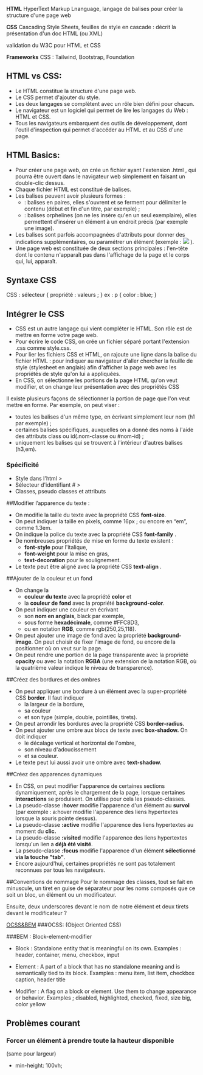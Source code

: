 **HTML** HyperText Markup Lnanguage, langage de balises pour créer la structure d'une page web

**CSS** Cascading Style Sheets, feuilles de style en cascade : décrit la présentation d'un doc HTML (ou XML)

validation du W3C pour HTML et CSS 

**Frameworks** CSS : Tailwind, Bootstrap, Foundation

## HTML vs CSS: 
* Le HTML constitue la structure d'une page web.
* Le CSS permet d'ajouter du style.
* Les deux langages se complètent avec un rôle bien défini pour chacun.
* Le navigateur est un logiciel qui permet de lire les langages du Web : HTML et CSS.
* Tous les navigateurs embarquent des outils de développement, dont l'outil d'inspection qui permet d'accéder au HTML et au CSS d'une page.

## HTML Basics:
* Pour créer une page web, on crée un fichier ayant l'extension  .html  , qui pourra être ouvert dans le navigateur web simplement en faisant un double-clic dessus.
* Chaque fichier HTML est constitué de balises.
* Les balises peuvent avoir plusieurs formes :
	* <balise> </balise>  : balises en paires, elles s'ouvrent et se ferment pour délimiter le contenu (début et fin d'un titre, par exemple) ;
	* <balise>  : balises orphelines (on ne les insère qu'en un seul exemplaire), elles permettent d'insérer un élément à un endroit précis (par exemple une image).
* Les balises sont parfois accompagnées d'attributs pour donner des indications supplémentaires, ou paramétrer un élément (exemple :  <img src="photo.jpg">  ).
* Une page web est constituée de deux sections principales : l'en-tête<head> </head>  dont le contenu n'apparaît pas dans l'affichage de la page et le corps <body> </body>  qui, lui, apparaît.


## Syntaxe CSS
CSS : sélecteur {
		propriété : valeurs ;
		}
ex : p {
		color : blue;
	}

## Intégrer le CSS
* CSS est un autre langage qui vient compléter le HTML. Son rôle est de mettre en forme votre page web.
* Pour écrire le code CSS, on crée un fichier séparé portant l'extension .css  comme style.css.
* Pour lier les fichiers CSS et HTML, on rajoute une ligne dans la balise <head> </head> du fichier HTML :  <link href="style.css" rel="stylesheet"> pour indiquer au navigateur d'aller chercher la feuille de style (stylesheet en anglais) afin d'afficher la page web avec les propriétés de style qu'on lui a appliquées.
* En CSS, on sélectionne les portions de la page HTML qu'on veut modifier, et on change leur présentation avec des propriétés CSS



Il existe plusieurs façons de sélectionner la portion de page que l'on veut mettre en forme. Par exemple, on peut viser :
 * toutes les balises d'un même type, en écrivant simplement leur nom (h1 par exemple) ;
* certaines balises spécifiques, auxquelles on a donné des noms à l'aide des attributs class ou id(.nom-classe ou #nom-id) ;
* uniquement les balises qui se trouvent à l'intérieur d'autres balises (h3,em).

### Spécificité 
- Style dans l'html >
- Sélecteur d'identifiant # >
- Classes, pseudo classes et attributs


##Modifier l’apparence du texte : 
* On modifie la taille du texte avec la propriété CSS **font-size**.
* On peut indiquer la taille en pixels, comme 16px ; ou encore en “em”, comme 1.3em.
* On indique la police du texte avec la propriété CSS  **font-family** . 
* De nombreuses propriétés de mise en forme du texte existent : 
	* **font-style** pour l'italique, 
	* **font-weight** pour la mise en gras, 
	* **text-decoration** pour le soulignement.
* Le texte peut être aligné avec la propriété CSS **text-align**  .

##Ajouter de la couleur et un fond

* On change la 
	* **couleur du texte** avec la propriété  **color**  et 
	* la **couleur de fond** avec la propriété **background-color**.
* On peut indiquer une couleur en écrivant 
	* son **nom en anglais**, black  par exemple, 
	* sous forme **hexadécimale**, comme  #FFC8D3, 
	* ou en notation **RGB**, comme  rgb(250,25,118).
* On peut ajouter une image de fond avec la propriété  **background-image**. On peut choisir de fixer l'image de fond, ou encore de la positionner où on veut sur la page.
* On peut rendre une portion de la page transparente avec la propriété  **opacity**  ou avec la notation  **RGBA** (une extension de la notation RGB, où la quatrième valeur indique le niveau de transparence).

##Créez des bordures et des ombres
* On peut appliquer une bordure à un élément avec la super-propriété CSS  **border**. Il faut indiquer 
	* la largeur de la bordure, 
	* sa couleur 
	* et son type (simple, double, pointillés, tirets).
* On peut arrondir les bordures avec la propriété CSS  **border-radius**.
* On peut ajouter une ombre aux blocs de texte avec  **box-shadow.** On doit indiquer 
	* le décalage vertical et horizontal de l'ombre, 
	* son niveau d'adoucissement 
	* et sa couleur.
* Le texte peut lui aussi avoir une ombre avec  **text-shadow.**

##Créez des apparences dynamiques
* En CSS, on peut modifier l'apparence de certaines sections dynamiquement, après le chargement de la page, lorsque certaines **interactions** se produisent. On utilise pour cela les pseudo-classes.
* La pseudo-classe  **:hover**   modifie l'apparence d'un élément au **survol** (par exemple : a:hover  modifie l'apparence des liens hypertextes lorsque la souris pointe dessus).
* La pseudo-classe  **:active**  modifie l'apparence des liens hypertextes au moment du **clic.**
* La pseudo-classe **:visited** modifie l'apparence des liens hypertextes lorsqu'un lien a **déjà été visité**.
* La pseudo-classe  **:focus**  modifie l'apparence d'un élément **sélectionné via la touche "tab"**.
* Encore aujourd'hui, certaines propriétés ne sont pas totalement reconnues par tous les navigateurs.


##Conventions de nommage
Pour le nommage des classes, tout se fait en minuscule, un tiret en guise de séparateur pour les noms composés que ce soit un bloc, un élément ou un modificateur.

Ensuite, deux underscores devant le nom de notre élément et deux tirets devant le modificateur ?

[OCSS&BEM](https://www.alsacreations.com/article/lire/1641-Bonnes-pratiques-en-CSS--BEM-et-OOCSS.html)
###OCSS:  (Object Oriented CSS)

###BEM : Block-element-modifier

* Block : Standalone entity that is meaningful on its own.
Examples : header, container, menu, checkbox, input

* Element : A part of a block that has no standalone meaning and is semantically tied to its block.
Examples : menu item, list item, checkbox caption, header title

* Modifier : A flag on a block or element. Use them to change appearance or behavior.
Examples ; disabled, highlighted, checked, fixed, size big, color yellow


## Problèmes courant
### Forcer un élément à prendre toute la hauteur disponible
 (same pour largeur)
-  min-height: 100vh; 

